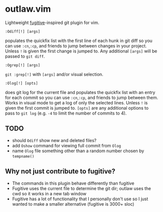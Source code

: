# outlaw.vim

Lightweight [fugitive][]-inspired git plugin for vim.

```
:Odiff[!] [args]
```
populates the quickfix list with the first line of each hunk in git diff so you
can use `:cn`,`:cp`, and friends to jump between changes in your project.
Unless `!` is given the first change is jumped to.
Any additional `[args]` will be passed to `git diff`.

```
:Ogrep[!] [args]
```
`git :grep[!]` with `[args]` and/or visual selection.

```
:Olog[!] [opts]
```
does git log for the current file and populates the quickfix list with an entry
for each commit so you can use `:cn`,`:cp`, and friends to jump between them.
Works in visual mode to get a log of only the selected lines.
Unless `!` is given the first commit is jumped to.
`[opts]` are any additional options to pass to `git log` (e.g. `-4` to limit
the number of commits to 4).

## TODO
- should `Odiff` show new and deleted files?
- add `Oshow` command for viewing full commit from `Olog`
- name `Olog` file something other than a random number chosen by `tempname()`

## Why not just contribute to fugitive?
- The commands in this plugin behave differently than fugitive
- Fugitive uses the current file to determine the git dir; outlaw uses the cwd
  so it works in a new tab window
- Fugitive has a lot of functionality that I personally don't use so I just
  wanted to make a smaller alternative (fugitive is 3000+ sloc)


[fugitive]: https://github.com/tpope/vim-fugitive
